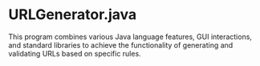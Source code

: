 # URLGenerator.java
This program combines various Java language features, GUI interactions, and standard libraries to achieve the functionality of generating and validating URLs based on specific rules.
